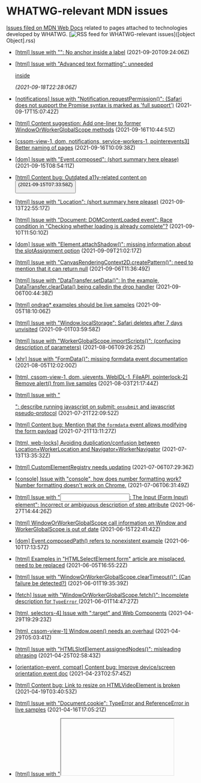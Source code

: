 # WHATWG-relevant MDN issues

[Issues filed on MDN Web Docs](https://github.com/mdn/content/issues) related to pages attached to technologies developed by WHATWG. [![RSS feed for WHATWG-relevant issues](https://www.w3.org/QA/2007/04/feed_icon)]([object Object].rss)

* [[html] Issue with "<label>": No anchor inside a label](https://github.com/mdn/content/issues/9096) (2021-09-20T09:24:06Z)
  
* [[html] Issue with "Advanced text formatting": unneeded <p> inside <address>](https://github.com/mdn/content/issues/9059) (2021-09-18T22:28:06Z)
  
* [[notifications] Issue with "Notification.requestPermission()": (Safari does not support the Promise syntax is marked as 'full support')](https://github.com/mdn/content/issues/9029) (2021-09-17T15:07:42Z)
  
* [[html] Content suggestion: Add one-liner to former WindowOrWorkerGlobalScope methods](https://github.com/mdn/content/issues/8979) (2021-09-16T10:44:51Z)
  
* [[cssom-view-1, dom, notifications, service-workers-1, pointerevents3] Better naming of pages](https://github.com/mdn/content/issues/8977) (2021-09-16T10:09:38Z)
  
* [[dom] Issue with "Event.composed": (short summary here please)](https://github.com/mdn/content/issues/8937) (2021-09-15T08:54:11Z)
  
* [[html] Content bug: Outdated a11y-related content on <button>](https://github.com/mdn/content/issues/8929) (2021-09-15T07:33:58Z)
  
* [[html] Issue with "Location": (short summary here please)](https://github.com/mdn/content/issues/8895) (2021-09-13T22:55:17Z)
  
* [[html] Issue with "Document: DOMContentLoaded event": Race condition in "Checking whether loading is already complete"?](https://github.com/mdn/content/issues/8808) (2021-09-10T11:50:10Z)
  
* [[dom] Issue with "Element.attachShadow()": missing information about the slotAssignment option](https://github.com/mdn/content/issues/8782) (2021-09-09T21:02:17Z)
  
* [[html] Issue with "CanvasRenderingContext2D.createPattern()": need to mention that it can return null](https://github.com/mdn/content/issues/8684) (2021-09-06T11:36:49Z)
  
* [[html] Issue with "DataTransfer.setData()": In the example, DataTransfer.clearData() being calledin the drop handler](https://github.com/mdn/content/issues/8672) (2021-09-06T00:44:38Z)
  
* [[html] ondrag* examples should be live samples](https://github.com/mdn/content/issues/8669) (2021-09-05T18:10:06Z)
  
* [[html] Issue with "Window.localStorage": Safari deletes after 7 days unvisited](https://github.com/mdn/content/issues/8510) (2021-09-01T03:59:58Z)
  
* [[html] Issue with "WorkerGlobalScope.importScripts()": (confucing description of parameters)](https://github.com/mdn/content/issues/7652) (2021-08-06T09:26:25Z)
  
* [[xhr] Issue with "FormData()": missing formdata event documentation](https://github.com/mdn/content/issues/7613) (2021-08-05T12:02:00Z)
  
* [[html, cssom-view-1, dom, uievents, WebIDL-1, FileAPI, pointerlock-2] Remove alert() from live samples](https://github.com/mdn/content/issues/7566) (2021-08-03T21:17:44Z)
  
* [[html] Issue with "<form>": describe running javascript on submit: `onsubmit` and javascript pseudo-protocol](https://github.com/mdn/content/issues/7142) (2021-07-21T22:09:52Z)
  
* [[html] Content bug: Mention that the `formdata` event allows modifying the form payload](https://github.com/mdn/content/issues/7129) (2021-07-21T13:11:27Z)
  
* [[html, web-locks] Avoiding duplication/confusion between Location+WorkerLocation and Navigator+WorkerNavigator](https://github.com/mdn/content/issues/6856) (2021-07-13T13:35:32Z)
  
* [[html] CustomElementRegistry needs updating](https://github.com/mdn/content/issues/6617) (2021-07-06T07:29:36Z)
  
* [[console] Issue with "console", how does number formatting work? Number formatting doesn't work on Chrome.](https://github.com/mdn/content/issues/6614) (2021-07-06T06:31:49Z)
  
* [[html] Issue with "<input>: The Input (Form Input) element": Incorrect or ambiguous description of step attribute](https://github.com/mdn/content/issues/6393) (2021-06-27T14:44:26Z)
  
* [[html] WindowOrWorkerGlobalScope call information on Window and WorkerGlobalScope is out of date](https://github.com/mdn/content/issues/6034) (2021-06-15T22:41:42Z)
  
* [[dom] Event.composedPath() refers to nonexistent example](https://github.com/mdn/content/issues/5863) (2021-06-10T17:13:57Z)
  
* [[html] Examples in "HTMLSelectElement.form" article are misplaced, need to be replaced](https://github.com/mdn/content/issues/5704) (2021-06-05T16:55:22Z)
  
* [[html] Issue with "WindowOrWorkerGlobalScope.clearTimeout()": (Can failure be detected?)](https://github.com/mdn/content/issues/5553) (2021-06-01T19:35:39Z)
  
* [[fetch] Issue with "WindowOrWorkerGlobalScope.fetch()": Incomplete description for `TypeError` ](https://github.com/mdn/content/issues/5545) (2021-06-01T14:47:27Z)
  
* [[html, selectors-4] Issue with ":target" and Web Components](https://github.com/mdn/content/issues/4604) (2021-04-29T19:29:23Z)
  
* [[html, cssom-view-1] Window.open() needs an overhaul](https://github.com/mdn/content/issues/4583) (2021-04-29T05:03:41Z)
  
* [[html] Issue with "HTMLSlotElement.assignedNodes()": misleading phrasing](https://github.com/mdn/content/issues/4446) (2021-04-25T02:58:43Z)
  
* [[orientation-event, compat] Content bug: Improve device/screen orientation event doc](https://github.com/mdn/content/issues/4400) (2021-04-23T02:57:45Z)
  
* [[html] Content bug: Link to resize on HTMLVideoElement is broken](https://github.com/mdn/content/issues/4230) (2021-04-19T03:40:53Z)
  
* [[html] Issue with "Document.cookie": TypeError and ReferenceError in live samples](https://github.com/mdn/content/issues/4182) (2021-04-16T17:05:21Z)
  
* [[html] Issue with "<iframe>: The Inline Frame element": Sample page does not load in iframe](https://github.com/mdn/content/issues/4116) (2021-04-15T00:05:20Z)
  
* [[html] Issue with "draggable": no mention of incompatibility with svg elements](https://github.com/mdn/content/issues/4069) (2021-04-13T12:53:33Z)
  
* [[fetch] Content suggestion: Document Headers.forEach()](https://github.com/mdn/content/issues/3937) (2021-04-08T10:01:22Z)
  
* [[dom, web-bluetooth] Content bug: linking macros to Boolean shouldn't be {{domxref}}](https://github.com/mdn/content/issues/3898) (2021-04-07T02:39:25Z)
  
* [[html] Issue with "HTMLFormElement: formdata event": The example code is bonkers](https://github.com/mdn/content/issues/3886) (2021-04-06T15:14:48Z)
  
* [[html] Issue with "inputmode": Should probably discuss interaction with input type](https://github.com/mdn/content/issues/3732) (2021-04-01T05:26:56Z)
  
* [[html] Content suggestion: Guide info on Polyfill section placement in relation to others](https://github.com/mdn/content/issues/3714) (2021-03-31T15:18:14Z)
  
* [[html] Issue with "Document: drag event": removeChild seems superfluous - is a draggedElement moved in the dom tree?](https://github.com/mdn/content/issues/3486) (2021-03-25T07:31:27Z)
  
* [[dom] Content bug: space before </code> on many pages](https://github.com/mdn/content/issues/3386) (2021-03-22T23:05:57Z)
  
* [[html] Issue with "Document: drag event": example behaves strange around text selection](https://github.com/mdn/content/issues/2941) (2021-03-08T15:08:00Z)
  
* [[notifications] Notification](https://github.com/mdn/content/issues/2615) (2021-02-23T13:20:50Z)
  
* [[html] Issue with "WebSocket.send()": Exceptions thrown listed is incorrect](https://github.com/mdn/content/issues/2589) (2021-02-22T21:13:31Z)
  
* [[dom] Document CharacterData](https://github.com/mdn/content/issues/2396) (2021-02-16T15:44:40Z)
  
* [[dom] Browser Compatibility tables are unclear when support for an item has been removed](https://github.com/mdn/content/issues/2107) (2021-02-05T12:29:59Z)
  
* [[url] Issue with "URLSearchParams": should mention duplicate parameters and if conversion is lossless](https://github.com/mdn/content/issues/2104) (2021-02-05T10:43:19Z)
  
* [[html] [Media] Enable AVIF support](https://github.com/mdn/content/issues/1726) (2021-01-25T16:25:26Z)
  
* [[dom] Issue with "Event.preventDefault()": displayWarning() example doesn't work with autofill](https://github.com/mdn/content/issues/1637) (2021-01-22T19:23:00Z)
  
* [[html] requestAnimationFrame is also available in Dedicated Workers](https://github.com/mdn/content/issues/1519) (2021-01-20T08:47:22Z)
  
* [[html] api.HTMLSelectElement - no page for 'autocomplete'](https://github.com/mdn/content/issues/2016) (2021-01-20T05:13:05Z)
  
* [[html] Make better example in "Worklet.addModule()" doc](https://github.com/mdn/content/issues/897) (2021-01-04T06:27:25Z)
  
* [[html] Examples on Cookie page not working, throwing console errors.](https://github.com/mdn/content/issues/628) (2020-12-24T14:13:33Z)
  
* [[html] Issue with "HTMLIFrameElement": …](https://github.com/mdn/content/issues/328) (2020-12-16T23:25:33Z)
  
* [[dom] https://developer.mozilla.org/en-US/docs/Web/API/HTMLCollection - Left column lists incorrect properties and methods.](https://github.com/mdn/content/issues/7161) (2020-09-28T19:22:47Z)
  
* [[fetch] Rationalize top-level Web API pages](https://github.com/mdn/content/issues/1579) (2020-08-10T22:01:58Z)
  
* [[html] Disambiguate Exceptions Types and Exception Names Across MDN](https://github.com/mdn/content/issues/2212) (2019-07-25T14:35:31Z)
  
